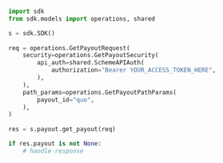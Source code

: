 <!-- Start SDK Example Usage -->
```python
import sdk
from sdk.models import operations, shared

s = sdk.SDK()
    
req = operations.GetPayoutRequest(
    security=operations.GetPayoutSecurity(
        api_auth=shared.SchemeAPIAuth(
            authorization="Bearer YOUR_ACCESS_TOKEN_HERE",
        ),
    ),
    path_params=operations.GetPayoutPathParams(
        payout_id="quo",
    ),
)
    
res = s.payout.get_payout(req)

if res.payout is not None:
    # handle response
```
<!-- End SDK Example Usage -->